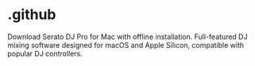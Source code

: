 # .github
Download Serato DJ Pro for Mac with offline installation. Full-featured DJ mixing software designed for macOS and Apple Silicon, compatible with popular DJ controllers.
